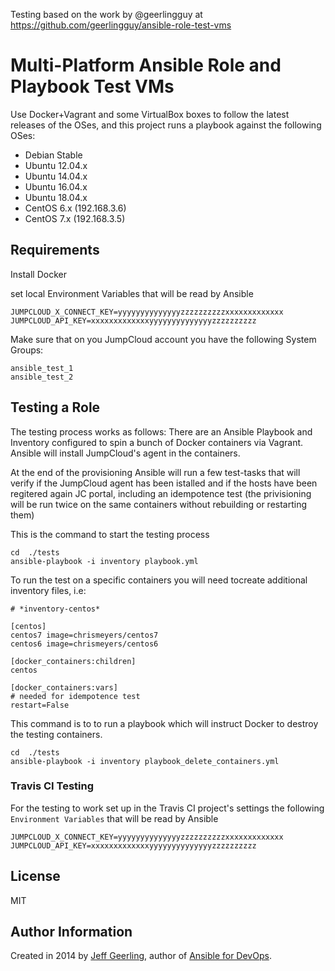 Testing based on the work by @geerlingguy
at https://github.com/geerlingguy/ansible-role-test-vms

# Multi-Platform Ansible Role and Playbook Test VMs

Use Docker+Vagrant and some VirtualBox boxes to follow the latest releases of the OSes, and this project runs a playbook against the following OSes:

  - Debian Stable
  - Ubuntu 12.04.x
  - Ubuntu 14.04.x
  - Ubuntu 16.04.x
  - Ubuntu 18.04.x
  - CentOS 6.x (192.168.3.6)
  - CentOS 7.x (192.168.3.5)

## Requirements
Install Docker

set local Environment Variables that will be read by Ansible
```
JUMPCLOUD_X_CONNECT_KEY=yyyyyyyyyyyyyyzzzzzzzzzzxxxxxxxxxxxxx
JUMPCLOUD_API_KEY=xxxxxxxxxxxxxyyyyyyyyyyyyyyzzzzzzzzzz
```

Make sure that on you JumpCloud account you have the following System Groups:
```
ansible_test_1
ansible_test_2
```

## Testing a Role
The testing process works as follows:
There are an Ansible Playbook and Inventory configured to spin a bunch of Docker containers via Vagrant.
Ansible will install JumpCloud's agent in the containers.

At the end of the provisioning Ansible will run a few test-tasks that will verify if the JumpCloud agent has been istalled and if the hosts have been regitered again JC portal, including an idempotence test (the privisioning will be run twice on the same containers without rebuilding or restarting them)

This is the command to start the testing process

```
cd  ./tests
ansible-playbook -i inventory playbook.yml
```

To run the test on a specific containers you will need tocreate additional inventory files, i.e:


```
# *inventory-centos*

[centos]
centos7 image=chrismeyers/centos7
centos6 image=chrismeyers/centos6

[docker_containers:children]
centos

[docker_containers:vars]
# needed for idempotence test
restart=False

```

This command is to to run a playbook which will instruct Docker to destroy the testing containers.
```
cd  ./tests
ansible-playbook -i inventory playbook_delete_containers.yml

```

### Travis CI Testing
For the testing to work set up in the Travis CI project's settings the following `Environment Variables` that will be read by Ansible

```
JUMPCLOUD_X_CONNECT_KEY=yyyyyyyyyyyyyyzzzzzzzzzzxxxxxxxxxxxxx
JUMPCLOUD_API_KEY=xxxxxxxxxxxxxyyyyyyyyyyyyyyzzzzzzzzzz
```

## License

MIT

## Author Information

Created in 2014 by [Jeff Geerling](http://jeffgeerling.com/), author of [Ansible for DevOps](http://ansiblefordevops.com/).
